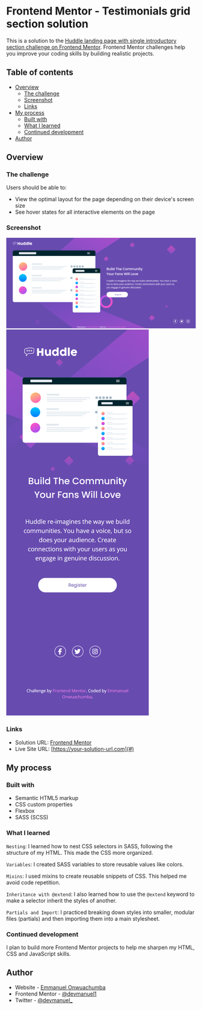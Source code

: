 # Frontend Mentor - Testimonials grid section solution

This is a solution to the [Huddle landing page with single introductory section challenge on Frontend Mentor](https://www.frontendmentor.io/challenges/huddle-landing-page-with-a-single-introductory-section-B_2Wvxgi0). Frontend Mentor challenges help you improve your coding skills by building realistic projects.

## Table of contents

- [Overview](#overview)
  - [The challenge](#the-challenge)
  - [Screenshot](#screenshot)
  - [Links](#links)
- [My process](#my-process)
  - [Built with](#built-with)
  - [What I learned](#what-i-learned)
  - [Continued development](#continued-development)
- [Author](#author)

## Overview

### The challenge

Users should be able to:

- View the optimal layout for the page depending on their device's screen size
- See hover states for all interactive elements on the page

### Screenshot

![](./images/screenshot.png)
![](./images/screenshot-mobile.png)

### Links

- Solution URL: [Frontend Mentor](#)
- Live Site URL: [https://your-solution-url.com](#)

## My process

### Built with

- Semantic HTML5 markup
- CSS custom properties
- Flexbox
- SASS (SCSS)

### What I learned

`Nesting`: I learned how to nest CSS selectors in SASS, following the structure of my HTML. This made the CSS more organized.

`Variables`: I created SASS variables to store reusable values like colors.

`Mixins`: I used mixins to create reusable snippets of CSS. This helped me avoid code repetition.

`Inheritance with @extend`: I also learned how to use the `@extend` keyword to make a selector inherit the styles of another.

`Partials and Import`: I practiced breaking down styles into smaller, modular files (partials) and then importing them into a main stylesheet.

### Continued development

I plan to build more Frontend Mentor projects to help me sharpen my HTML, CSS and JavaScript skills.

## Author

- Website - [Emmanuel Onwuachumba](https://github.com/devmanuel1)
- Frontend Mentor - [@devmanuel1](https://www.frontendmentor.io/profile/devmanuel1)
- Twitter - [@devmanuel\_](https://www.twitter.com/devmanuel_)
